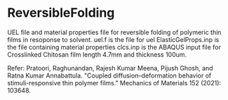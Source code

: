 # ReversibleFolding
UEL file and material properties file for reversible folding of polymeric thin films in resoponse to solvent.
uel.f is the file for uel
ElasticGelProps.inp is the file containing material properties
clcs.inp is the ABAQUS input file for Crosslinked Chitosan film length 4.7mm and thickness 100um.

Refer: Pratoori, Raghunandan, Rajesh Kumar Meena, Pijush Ghosh, and Ratna Kumar Annabattula. "Coupled diffusion–deformation behavior of stimuli-responsive thin polymer films." Mechanics of Materials 152 (2021): 103648.
